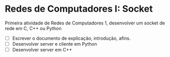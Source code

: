 # Redes de Computadores I: Socket
Primeira atividade de Redes de Computadores 1, desenvolver um socket de rede em C, C++ ou Python
- [ ] Escrever o documento de explicação, introdução, afins.
- [ ] Desenvolver server e cliente em Python
- [ ] Desenvolver server em C++
